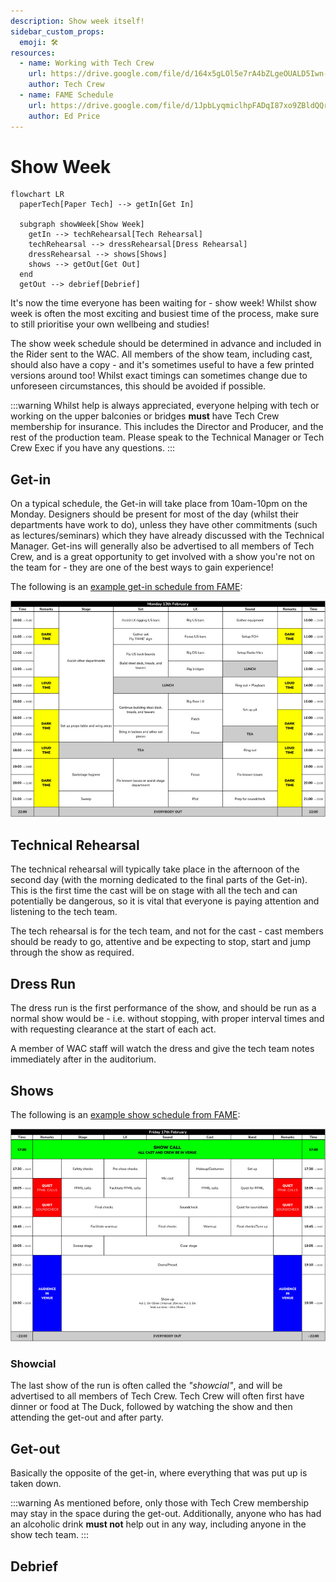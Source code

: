 ```yaml
---
description: Show week itself!
sidebar_custom_props:
  emoji: 🛠️
resources:
  - name: Working with Tech Crew
    url: https://drive.google.com/file/d/164x5gLOl5e7rA4bZLgeOUALD5Iwn-_PC/view?usp=sharing
    author: Tech Crew
  - name: FAME Schedule
    url: https://drive.google.com/file/d/1JpbLyqmiclhpFADqI87xo9ZBldQQrjsI/view?usp=sharing
    author: Ed Price
---
```

# Show Week

```mermaid
flowchart LR
  paperTech[Paper Tech] --> getIn[Get In]

  subgraph showWeek[Show Week]
    getIn --> techRehearsal[Tech Rehearsal]
    techRehearsal --> dressRehearsal[Dress Rehearsal]
    dressRehearsal --> shows[Shows]
    shows --> getOut[Get Out]
  end
  getOut --> debrief[Debrief]
```

It's now the time everyone has been waiting for - show week! Whilst show week is often the most exciting and busiest
time of the process, make sure to still prioritise your own wellbeing and studies!

The show week schedule should be determined in advance and included in the Rider sent to the WAC. All members of the
show team, including cast, should also have a copy - and it's sometimes useful to have a few printed versions around 
too! Whilst exact timings can sometimes change due to unforeseen circumstances, this should be avoided if possible.

:::warning
Whilst help is always appreciated, everyone helping with tech or working on the upper balconies or bridges **must** 
have Tech Crew membership for insurance. This includes the Director and Producer, and the rest of the production 
team. Please speak to the Technical Manager or Tech Crew Exec if you have any questions.
:::

## Get-in
On a typical schedule, the Get-in will take place from 10am-10pm on the Monday. Designers should be present for most of
the day (whilst their departments have work to do), unless they have other commitments (such as lectures/seminars)
which they have already discussed with the Technical Manager. Get-ins will generally also be advertised to all members
of Tech Crew, and is a great opportunity to get involved with a show you're not on the team for - they are one of the
best ways to gain experience!

The following is an
[example get-in schedule from FAME](https://drive.google.com/file/d/1JpbLyqmiclhpFADqI87xo9ZBldQQrjsI/view?usp=sharing):

![FAME Get-in Schedule](fame-getin-schedule.jpg)

## Technical Rehearsal
The technical rehearsal will typically take place in the afternoon of the second day (with the morning dedicated to
the final parts of the Get-in). This is the first time the cast will be on stage with all the tech and can potentially
be dangerous, so it is vital that everyone is paying attention and listening to the tech team.

The tech rehearsal is for the tech team, and not for the cast - cast members should be ready to go, attentive and be
expecting to stop, start and jump through the show as required.

## Dress Run
The dress run is the first performance of the show, and should be run as a normal show would be - i.e. without 
stopping, with proper interval times and with requesting clearance at the start of each act.

A member of WAC staff will watch the dress and give the tech team notes immediately after in the 
auditorium.

## Shows

The following is an
[example show schedule from FAME](https://drive.google.com/file/d/1JpbLyqmiclhpFADqI87xo9ZBldQQrjsI/view?usp=sharing):

![FAME Show Schedule](fame-show-schedule.jpg)

### Showcial
The last show of the run is often called the *"showcial"*, and will be advertised to all members of Tech Crew. Tech
Crew will often first have dinner or food at The Duck, followed by watching the show and then attending the get-out 
and after party.

## Get-out
Basically the opposite of the get-in, where everything that was put up is taken down.

:::warning
As mentioned before, only those with Tech Crew membership may stay in the space during the get-out. Additionally,
anyone who has had an alcoholic drink **must not** help out in any way, including anyone in the show tech team.
:::


## Debrief